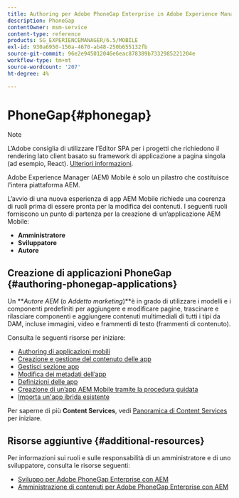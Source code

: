 ```yaml
---
title: Authoring per Adobe PhoneGap Enterprise in Adobe Experience Manager
description: PhoneGap
contentOwner: msm-service
content-type: reference
products: SG_EXPERIENCEMANAGER/6.5/MOBILE
exl-id: 930a6950-150a-4670-ab48-250b655132fb
source-git-commit: 96e2e945012046e6eac878389b7332985221204e
workflow-type: tm+mt
source-wordcount: '207'
ht-degree: 4%

---
```


# PhoneGap{#phonegap}

>[!NOTE]
>
>L’Adobe consiglia di utilizzare l’Editor SPA per i progetti che richiedono il rendering lato client basato su framework di applicazione a pagina singola (ad esempio, React). [Ulteriori informazioni](/help/sites-developing/spa-overview.md).

Adobe Experience Manager (AEM) Mobile è solo un pilastro che costituisce l&#39;intera piattaforma AEM.

L’avvio di una nuova esperienza di app AEM Mobile richiede una coerenza di ruoli prima di essere pronta per la modifica dei contenuti. I seguenti ruoli forniscono un punto di partenza per la creazione di un’applicazione AEM Mobile:

* **Amministratore**
* **Sviluppatore**
* **Autore**

## Creazione di applicazioni PhoneGap {#authoring-phonegap-applications}

Un ***Autore AEM* (o *Addetto marketing*)**è in grado di utilizzare i modelli e i componenti predefiniti per aggiungere e modificare pagine, trascinare e rilasciare componenti e aggiungere contenuti multimediali di tutti i tipi da DAM, incluse immagini, video e frammenti di testo (frammenti di contenuto).

Consulta le seguenti risorse per iniziare:

* [Authoring di applicazioni mobili](/help/mobile/phonegap-authoring-apps.md)
* [Creazione e gestione del contenuto delle app](/help/mobile/phonegap-manage-app-content.md)
* [Gestisci sezione app](/help/mobile/phonegap-app-details-tile.md)
* [Modifica dei metadati dell’app](/help/mobile/phonegap-editmetadata.md)
* [Definizioni delle app](/help/mobile/phonegap-app-definitions.md)
* [Creazione di un’app AEM Mobile tramite la procedura guidata](/help/mobile/phonegap-create-new-app.md)
* [Importa un&#39;app ibrida esistente](/help/mobile/phonegap-adding-content-to-imported-app.md)

Per saperne di più **Content Services**, vedi [Panoramica di Content Services](/help/mobile/develop-content-as-a-service.md) per iniziare.

## Risorse aggiuntive {#additional-resources}

Per informazioni sui ruoli e sulle responsabilità di un amministratore e di uno sviluppatore, consulta le risorse seguenti:

* [Sviluppo per Adobe PhoneGap Enterprise con AEM](/help/mobile/developing-in-phonegap.md)
* [Amministrazione di contenuti per Adobe PhoneGap Enterprise con AEM](/help/mobile/administer-phonegap.md)
